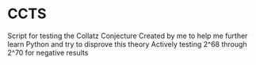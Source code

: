 # CCTS
Script for testing the Collatz Conjecture
Created by me to help me further learn Python and try to disprove this theory
Actively testing 2^68 through 2^70 for negative results
